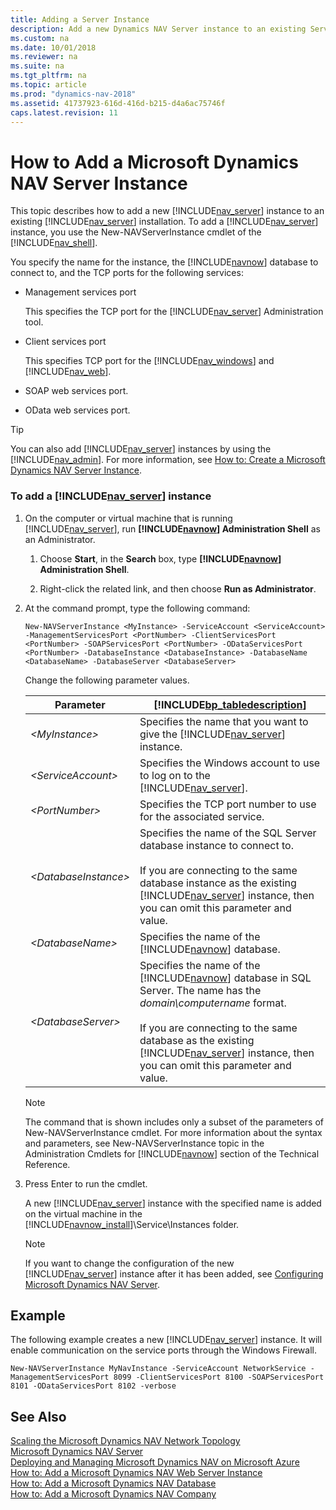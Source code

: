 ```yaml
---
title: Adding a Server Instance
description: Add a new Dynamics NAV Server instance to an existing Server installation by using the New-NAVServerInstance cmdlet of the Administration Shell.
ms.custom: na
ms.date: 10/01/2018
ms.reviewer: na
ms.suite: na
ms.tgt_pltfrm: na
ms.topic: article
ms.prod: "dynamics-nav-2018"
ms.assetid: 41737923-616d-416d-b215-d4a6ac75746f
caps.latest.revision: 11
---
```

# How to Add a Microsoft Dynamics NAV Server Instance
This topic describes how to add a new [!INCLUDE[nav_server](includes/nav_server_md.md)] instance to an existing [!INCLUDE[nav_server](includes/nav_server_md.md)] installation. To add a [!INCLUDE[nav_server](includes/nav_server_md.md)] instance, you use the New-NAVServerInstance cmdlet of the [!INCLUDE[nav_shell](includes/nav_shell_md.md)].  

 You specify the name for the instance, the [!INCLUDE[navnow](includes/navnow_md.md)] database to connect to, and the TCP ports for the following services:  

-   Management services port  

     This specifies the TCP port for the [!INCLUDE[nav_server](includes/nav_server_md.md)] Administration tool.  

-   Client services port  

     This specifies TCP port for the [!INCLUDE[nav_windows](includes/nav_windows_md.md)] and [!INCLUDE[nav_web](includes/nav_web_md.md)].  

-   SOAP web services port.  

-   OData web services port.  

> [!TIP]  
>  You can also add [!INCLUDE[nav_server](includes/nav_server_md.md)] instances by using the [!INCLUDE[nav_admin](includes/nav_admin_md.md)]. For more information, see [How to: Create a Microsoft Dynamics NAV Server Instance](How-to--Create-a-Microsoft-Dynamics-NAV-Server-Instance.md).  

### To add a [!INCLUDE[nav_server](includes/nav_server_md.md)] instance  

1.  On the computer or virtual machine that is running [!INCLUDE[nav_server](includes/nav_server_md.md)], run **[!INCLUDE[navnow](includes/navnow_md.md)] Administration Shell** as an Administrator.  

    1.  Choose **Start**, in the **Search** box, type **[!INCLUDE[navnow](includes/navnow_md.md)] Administration Shell**.  

    2.  Right-click the related link, and then choose **Run as Administrator**.  

2.  At the command prompt, type the following command:  

    ```  
    New-NAVServerInstance <MyInstance> -ServiceAccount <ServiceAccount> -ManagementServicesPort <PortNumber> -ClientServicesPort <PortNumber> -SOAPServicesPort <PortNumber> -ODataServicesPort <PortNumber> -DatabaseInstance <DatabaseInstance> -DatabaseName <DatabaseName> -DatabaseServer <DatabaseServer>  
    ```  

     Change the following parameter values.  

    |Parameter|[!INCLUDE[bp_tabledescription](includes/bp_tabledescription_md.md)]|  
    |---------------|---------------------------------------|  
    |*\<MyInstance>*|Specifies the name that you want to give the [!INCLUDE[nav_server](includes/nav_server_md.md)] instance.|  
    |*\<ServiceAccount>*|Specifies the Windows account to use to log on to the [!INCLUDE[nav_server](includes/nav_server_md.md)].|  
    |*\<PortNumber>*|Specifies the TCP port number to use for the associated service.|  
    |*\<DatabaseInstance>*|Specifies the name of the SQL Server database instance to connect to.<br /><br /> If you are connecting to the same database instance as the existing [!INCLUDE[nav_server](includes/nav_server_md.md)] instance, then you can omit this parameter and value.|  
    |*\<DatabaseName>*|Specifies the name of the [!INCLUDE[navnow](includes/navnow_md.md)] database.|  
    |*\<DatabaseServer>*|Specifies the name of the [!INCLUDE[navnow](includes/navnow_md.md)] database in SQL Server. The name has the *domain\\computername* format.<br /><br /> If you are connecting to the same database as the existing [!INCLUDE[nav_server](includes/nav_server_md.md)] instance, then you can omit this parameter and value.|  

    > [!NOTE]  
    >  The command that is shown includes only a subset of the parameters of New-NAVServerInstance cmdlet. For more information about the syntax and parameters, see New-NAVServerInstance topic in the Administration Cmdlets for [!INCLUDE[navnow](includes/navnow_md.md)] section of the Technical Reference.  

3.  Press Enter to run the cmdlet.  

     A new [!INCLUDE[nav_server](includes/nav_server_md.md)] instance with the specified name is added on the virtual machine in the [!INCLUDE[navnow_install](includes/navnow_install_md.md)]\\Service\\Instances folder.  

    > [!NOTE]  
    >  If you want to change the configuration of the new [!INCLUDE[nav_server](includes/nav_server_md.md)] instance after it has been added, see [Configuring Microsoft Dynamics NAV Server](Configuring-Microsoft-Dynamics-NAV-Server.md).  

## Example  
 The following example creates a new [!INCLUDE[nav_server](includes/nav_server_md.md)] instance. It will enable communication on the service ports through the Windows Firewall.  

```  
New-NAVServerInstance MyNavInstance -ServiceAccount NetworkService -ManagementServicesPort 8099 -ClientServicesPort 8100 -SOAPServicesPort 8101 -ODataServicesPort 8102 -verbose  
```  

## See Also  
 [Scaling the Microsoft Dynamics NAV Network Topology](Scaling-the-Microsoft-Dynamics-NAV-Network-Topology.md)   
 [Microsoft Dynamics NAV Server](Microsoft-Dynamics-NAV-Server.md)   
 [Deploying and Managing Microsoft Dynamics NAV on Microsoft Azure](Deploying-and-Managing-Microsoft-Dynamics-NAV-on-Microsoft-Azure.md)   
 [How to: Add a Microsoft Dynamics NAV Web Server Instance](How-to--Add-a-Microsoft-Dynamics-NAV-Web-Server-Instance.md)   
 [How to: Add a Microsoft Dynamics NAV Database](How-to--Add-a-Microsoft-Dynamics-NAV-Database.md)   
 [How to: Add a Microsoft Dynamics NAV Company](How-to--Add-a-Microsoft-Dynamics-NAV-Company.md)
